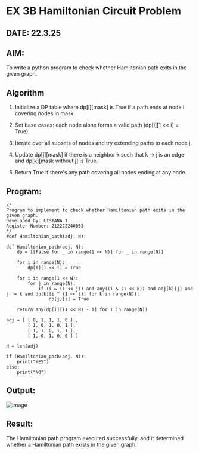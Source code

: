 # EX 3B Hamiltonian Circuit Problem
## DATE: 22.3.25
## AIM:
To write a python program to check whether Hamiltonian path exits in the given graph.

## Algorithm
1. Initialize a DP table where dp[i][mask] is True if a path ends at node i covering nodes in mask.

2. Set base cases: each node alone forms a valid path (dp[i][1 << i] = True).

3. Iterate over all subsets of nodes and try extending paths to each node j.

4. Update dp[j][mask] if there is a neighbor k such that k → j is an edge and dp[k][mask without j] is True.

5. Return True if there's any path covering all nodes ending at any node.

## Program:
```
/*
Program to implement to check whether Hamiltonian path exits in the given graph.
Developed by: LISIANA T
Register Number: 212222240053  
*/
#def Hamiltonian_path(adj, N):
    
def Hamiltonian_path(adj, N):
    dp = [[False for _ in range(1 << N)] for _ in range(N)]

    for i in range(N):
        dp[i][1 << i] = True

    for i in range(1 << N):
        for j in range(N):
            if (i & (1 << j)) and any((i & (1 << k)) and adj[k][j] and j != k and dp[k][i ^ (1 << j)] for k in range(N)):
                dp[j][i] = True

    return any(dp[i][(1 << N) - 1] for i in range(N))
    
adj = [ [ 0, 1, 1, 1, 0 ] ,
        [ 1, 0, 1, 0, 1 ],
        [ 1, 1, 0, 1, 1 ],
        [ 1, 0, 1, 0, 0 ] ]
 
N = len(adj)
 
if (Hamiltonian_path(adj, N)):
    print("YES")
else:
    print("NO")
```

## Output:

![image](https://github.com/user-attachments/assets/439ed4ba-c528-4bd4-b4f2-637e505000e4)



## Result:
The Hamiltonian path program executed successfully, and it determined whether a Hamiltonian path exists in the given graph.
